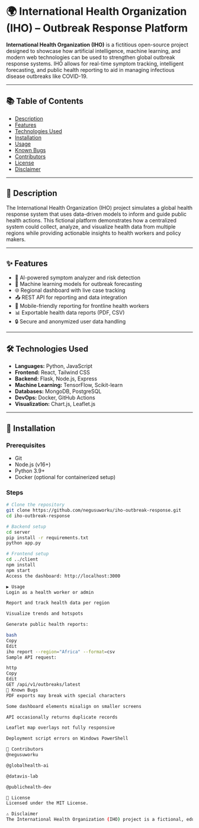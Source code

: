 # 🌍 International Health Organization (IHO) –  Outbreak Response Platform

**International Health Organization (IHO)** is a fictitious open-source project designed to showcase how artificial intelligence, machine learning, and modern web technologies can be used to strengthen global outbreak response systems. IHO allows for real-time symptom tracking, intelligent forecasting, and public health reporting to aid in managing infectious disease outbreaks like COVID-19.

---

## 📚 Table of Contents

- [Description](#description)
- [Features](#features)
- [Technologies Used](#technologies-used)
- [Installation](#installation)
- [Usage](#usage)
- [Known Bugs](#known-bugs)
- [Contributors](#contributors)
- [License](#license)
- [Disclaimer](#disclaimer)

---

## 📝 Description

The International Health Organization (IHO) project simulates a global health response system that uses data-driven models to inform and guide public health actions. This fictional platform demonstrates how a centralized system could collect, analyze, and visualize health data from multiple regions while providing actionable insights to health workers and policy makers.

---

## ✨ Features

- 🤖 AI-powered symptom analyzer and risk detection  
- 📡 Machine learning models for outbreak forecasting  
- 🌐 Regional dashboard with live case tracking  
- 📤 REST API for reporting and data integration  
- 📱 Mobile-friendly reporting for frontline health workers  
- 📊 Exportable health data reports (PDF, CSV)  
- 🔒 Secure and anonymized user data handling

---

## 🛠 Technologies Used

- **Languages:** Python, JavaScript  
- **Frontend:** React, Tailwind CSS  
- **Backend:** Flask, Node.js, Express  
- **Machine Learning:** TensorFlow, Scikit-learn  
- **Databases:** MongoDB, PostgreSQL  
- **DevOps:** Docker, GitHub Actions  
- **Visualization:** Chart.js, Leaflet.js

---

## 💾 Installation

### Prerequisites

- Git  
- Node.js (v16+)  
- Python 3.9+  
- Docker (optional for containerized setup)

### Steps

```bash
# Clone the repository
git clone https://github.com/negusuworku/iho-outbreak-response.git
cd iho-outbreak-response

# Backend setup
cd server
pip install -r requirements.txt
python app.py

# Frontend setup
cd ../client
npm install
npm start
Access the dashboard: http://localhost:3000

▶️ Usage
Login as a health worker or admin

Report and track health data per region

Visualize trends and hotspots

Generate public health reports:

bash
Copy
Edit
iho report --region="Africa" --format=csv
Sample API request:

http
Copy
Edit
GET /api/v1/outbreaks/latest
🐞 Known Bugs
PDF exports may break with special characters

Some dashboard elements misalign on smaller screens

API occasionally returns duplicate records

Leaflet map overlays not fully responsive

Deployment script errors on Windows PowerShell

👥 Contributors
@negusuworku

@globalhealth-ai

@datavis-lab

@publichealth-dev

📄 License
Licensed under the MIT License.

⚠️ Disclaimer
The International Health Organization (IHO) project is a fictional, educational platform developed for academic and demonstration purposes only. It is not affiliated with any real-world health agency or used for actual medical decision-making. All data used is fictitious and does not represent real individuals or cases.


